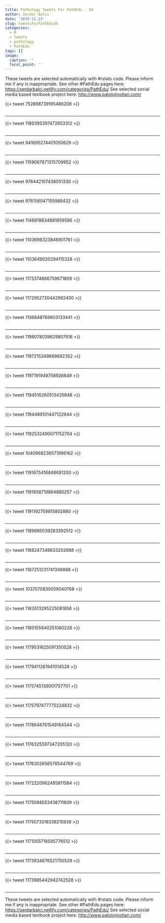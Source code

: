 ```yaml
---
title: Pathology Tweets For PathEdu - 34
author: Serdar Balci
date: '2019-11-23'
slug: tweetsForPathEdu34
categories:
  - R
  - tweets
  - pathology
  - PathEdu
tags: []
image:
  caption: ''
  focal_point: ''
---
```



These tweets are selected automatically with #rstats code. Please inform me if any is inappropriate.
See other #PathEdu pages here: https://serdarbalci.netlify.com/categories/PathEdu/ 
See selected social media based textbook project here: http://www.patolojinotlari.com/

{{< tweet 752898739195486208 >}}
<br>
<br>
<hr>
{{< tweet 1189395397472653312 >}}
<br>
<br>
<hr>
{{< tweet 941695274401050629 >}}
<br>
<br>
<hr>
{{< tweet 1159067871315709952 >}}
<br>
<br>
<hr>
{{< tweet 976442107438051330 >}}
<br>
<br>
<hr>
{{< tweet 976156047155986432 >}}
<br>
<br>
<hr>
{{< tweet 1146918834881859586 >}}
<br>
<br>
<hr>
{{< tweet 1103698323846901761 >}}
<br>
<br>
<hr>
{{< tweet 1103649020294115328 >}}
<br>
<br>
<hr>
{{< tweet 1173374866759671809 >}}
<br>
<br>
<hr>
{{< tweet 1172952720442982400 >}}
<br>
<br>
<hr>
{{< tweet 1136648769603133441 >}}
<br>
<br>
<hr>
{{< tweet 1198078039629807616 >}}
<br>
<br>
<hr>
{{< tweet 1197215349889892352 >}}
<br>
<br>
<hr>
{{< tweet 1197191949758926849 >}}
<br>
<br>
<hr>
{{< tweet 1194516260513435648 >}}
<br>
<br>
<hr>
{{< tweet 1194489101447122944 >}}
<br>
<br>
<hr>
{{< tweet 1192532490071752704 >}}
<br>
<br>
<hr>
{{< tweet 1040968236571996162 >}}
<br>
<br>
<hr>
{{< tweet 1191675416848691200 >}}
<br>
<br>
<hr>
{{< tweet 1191658719894880257 >}}
<br>
<br>
<hr>
{{< tweet 1191192759815802880 >}}
<br>
<br>
<hr>
{{< tweet 1189685039283392512 >}}
<br>
<br>
<hr>
{{< tweet 1188247348633202688 >}}
<br>
<br>
<hr>
{{< tweet 1187251231741349888 >}}
<br>
<br>
<hr>
{{< tweet 1037070830059040768 >}}
<br>
<br>
<hr>
{{< tweet 1183513295225081856 >}}
<br>
<br>
<hr>
{{< tweet 1180155640251060226 >}}
<br>
<br>
<hr>
{{< tweet 1179531825091350528 >}}
<br>
<br>
<hr>
{{< tweet 1179411261941014528 >}}
<br>
<br>
<hr>
{{< tweet 1175745139001757701 >}}
<br>
<br>
<hr>
{{< tweet 1175797477775224832 >}}
<br>
<br>
<hr>
{{< tweet 1178648761549164544 >}}
<br>
<br>
<hr>
{{< tweet 1176325597347205120 >}}
<br>
<br>
<hr>
{{< tweet 1176302656576544769 >}}
<br>
<br>
<hr>
{{< tweet 1172220962495811584 >}}
<br>
<br>
<hr>
{{< tweet 1175088553438711809 >}}
<br>
<br>
<hr>
{{< tweet 1175073318338215936 >}}
<br>
<br>
<hr>
{{< tweet 1171055718595776512 >}}
<br>
<br>
<hr>
{{< tweet 1173934676521750529 >}}
<br>
<br>
<hr>
{{< tweet 1173985442942742528 >}}
<br>
<br>
<hr>


These tweets are selected automatically with #rstats code. Please inform me if any is inappropriate.
See other #PathEdu pages here: https://serdarbalci.netlify.com/categories/PathEdu/ 
See selected social media based textbook project here: http://www.patolojinotlari.com/
